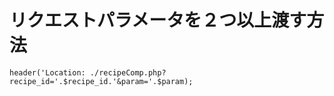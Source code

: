 # リクエストパラメータを２つ以上渡す方法
```
header('Location: ./recipeComp.php?recipe_id='.$recipe_id.'&param='.$param);
```
